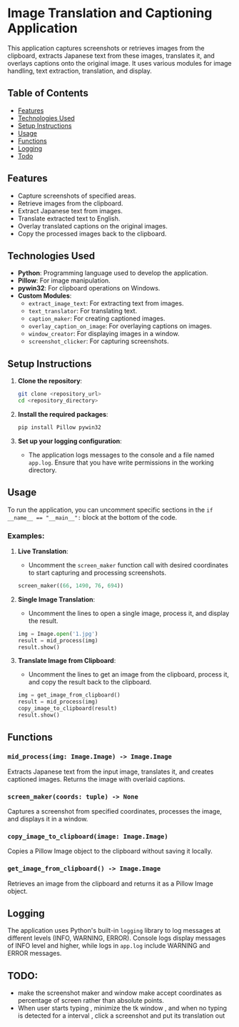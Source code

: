 # Image Translation and Captioning Application

This application captures screenshots or retrieves images from the clipboard, extracts Japanese text from these images, translates it, and overlays captions onto the original image. It uses various modules for image handling, text extraction, translation, and display.

## Table of Contents

- [Features](#features)
- [Technologies Used](#technologies-used)
- [Setup Instructions](#setup-instructions)
- [Usage](#usage)
- [Functions](#functions)
- [Logging](#logging)
- [Todo](#TODO)

## Features

- Capture screenshots of specified areas.
- Retrieve images from the clipboard.
- Extract Japanese text from images.
- Translate extracted text to English.
- Overlay translated captions on the original images.
- Copy the processed images back to the clipboard.

## Technologies Used

- **Python**: Programming language used to develop the application.
- **Pillow**: For image manipulation.
- **pywin32**: For clipboard operations on Windows.
- **Custom Modules**: 
  - `extract_image_text`: For extracting text from images.
  - `text_translator`: For translating text.
  - `caption_maker`: For creating captioned images.
  - `overlay_caption_on_image`: For overlaying captions on images.
  - `window_creator`: For displaying images in a window.
  - `screenshot_clicker`: For capturing screenshots.

## Setup Instructions

1. **Clone the repository**:
   ```bash
   git clone <repository_url>
   cd <repository_directory>
   ```

2. **Install the required packages**:
   ```bash
   pip install Pillow pywin32
   ```

3. **Set up your logging configuration**:
   - The application logs messages to the console and a file named `app.log`. Ensure that you have write permissions in the working directory.

## Usage

To run the application, you can uncomment specific sections in the `if __name__ == "__main__":` block at the bottom of the code.

### Examples:

1. **Live Translation**: 
   - Uncomment the `screen_maker` function call with desired coordinates to start capturing and processing screenshots.
   ```python
   screen_maker((66, 1490, 76, 694))
   ```

2. **Single Image Translation**: 
   - Uncomment the lines to open a single image, process it, and display the result.
   ```python
   img = Image.open('1.jpg')
   result = mid_process(img)
   result.show()
   ```

3. **Translate Image from Clipboard**:
   - Uncomment the lines to get an image from the clipboard, process it, and copy the result back to the clipboard.
   ```python
   img = get_image_from_clipboard()
   result = mid_process(img)
   copy_image_to_clipboard(result)
   result.show()
   ```

## Functions

### `mid_process(img: Image.Image) -> Image.Image`
Extracts Japanese text from the input image, translates it, and creates captioned images. Returns the image with overlaid captions.

### `screen_maker(coords: tuple) -> None`
Captures a screenshot from specified coordinates, processes the image, and displays it in a window.

### `copy_image_to_clipboard(image: Image.Image)`
Copies a Pillow Image object to the clipboard without saving it locally.

### `get_image_from_clipboard() -> Image.Image`
Retrieves an image from the clipboard and returns it as a Pillow Image object.

## Logging

The application uses Python's built-in `logging` library to log messages at different levels (INFO, WARNING, ERROR). Console logs display messages of INFO level and higher, while logs in `app.log` include WARNING and ERROR messages. 



## TODO:
   -  make the screenshot maker and window make accept coordinates as percentage of screen rather than absolute points.
   - When user starts typing , minimize the tk window , and when no typing is detected for a interval , click a screenshot and put its translation out 